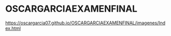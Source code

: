 # OSCARGARCIAEXAMENFINAL
https://oscargarcia07.github.io/OSCARGARCIAEXAMENFINAL/imagenes/Index.html
